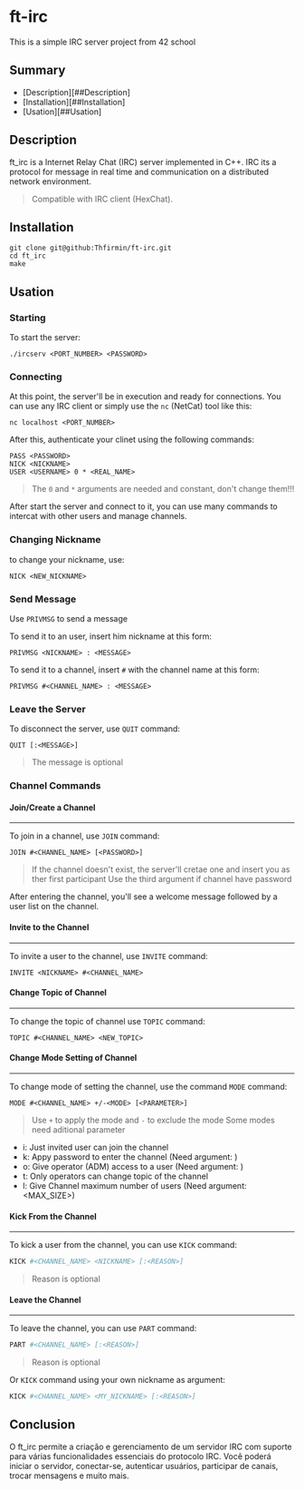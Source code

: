 # ft-irc

This is a simple IRC server project from 42 school


## Summary

- [Description][##Description]
- [Installation][##Installation]
- [Usation][##Usation]


## Description

ft_irc is a Internet Relay Chat (IRC) server implemented in C++. IRC its a protocol for message in real time and communication on a distributed network environment.

> Compatible with IRC client (HexChat).


## Installation

```IRC
git clone git@github:Thfirmin/ft-irc.git
cd ft_irc
make
```


## Usation

### Starting

To start the server:

```IRC
./ircserv <PORT_NUMBER> <PASSWORD>
```

### Connecting

At this point, the server'll be in execution and ready for connections. You can use any IRC client or simply use the `nc` (NetCat) tool like this:

```IRC
nc localhost <PORT_NUMBER>
```

After this, authenticate your clinet using the following commands:

```IRC
PASS <PASSWORD>
NICK <NICKNAME>
USER <USERNAME> 0 * <REAL_NAME>
```

> The `0` and `*` arguments are needed and constant, don't change them!!!

After start the server and connect to it, you can use many commands to intercat with other users and manage channels.


### Changing Nickname

to change your nickname, use:

```IRC
NICK <NEW_NICKNAME>
```


### Send Message

Use `PRIVMSG` to send a message

To send it to an user, insert him nickname at this form:

```IRC
PRIVMSG <NICKNAME> : <MESSAGE>
```

To send it to a channel, insert `#` with the channel name at this form:

```IRC
PRIVMSG #<CHANNEL_NAME> : <MESSAGE>
```


### Leave the Server

To disconnect the server, use `QUIT` command:

```IRC
QUIT [:<MESSAGE>]
```

> The message is optional

### Channel Commands

#### Join/Create a Channel
---

To join in a channel, use `JOIN` command:

```IRC
JOIN #<CHANNEL_NAME> [<PASSWORD>]
```

> If the channel doesn't exist, the server'll cretae one and insert you as ther first participant
> Use the third argument if channel have password

After entering the channel, you'll see a welcome message followed by a user list on the channel.

#### Invite to the Channel
---

To invite a user to the channel, use `INVITE` command:

```IRC
INVITE <NICKNAME> #<CHANNEL_NAME>
```

#### Change Topic of Channel
---

To change the topic of channel use `TOPIC` command:

```IRC
TOPIC #<CHANNEL_NAME> <NEW_TOPIC>
```

#### Change Mode Setting of Channel
---

To change mode of setting the channel, use the command `MODE` command:

```IRC
MODE #<CHANNEL_NAME> +/-<MODE> [<PARAMETER>]
```

> Use `+` to apply the mode and `-` to exclude the mode
> Some modes need aditional parameter

- i: Just invited user can join the channel
- k: Appy password to enter the channel (Need argument: <PASSWORD>)
- o: Give operator (ADM) access to a user (Need argument: <NICKNAME>)
- t: Only operators can change topic of the channel
- l: Give Channel maximum number of users (Need argument: <MAX_SIZE>)

#### Kick From the Channel
---

To kick a user from the channel, you can use `KICK` command:

```bash
KICK #<CHANNEL_NAME> <NICKNAME> [:<REASON>]
```

> Reason is optional

#### Leave the Channel
---

To leave the channel, you can use `PART` command:

```bash
PART #<CHANNEL_NAME> [:<REASON>]
```

> Reason is optional

Or `KICK` command using your own nickname as argument:

```bash
KICK #<CHANNEL_NAME> <MY_NICKNAME> [:<REASON>]
```


## Conclusion

O ft_irc permite a criação e gerenciamento de um servidor IRC com suporte para várias funcionalidades essenciais do protocolo IRC. Você poderá iniciar o servidor, conectar-se, autenticar usuários, participar de canais, trocar mensagens e muito mais.
